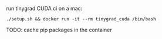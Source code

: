 run tinygrad CUDA ci on a mac:

`./setup.sh && docker run -it --rm tinygrad_cuda /bin/bash`

TODO: cache pip packages in the container
